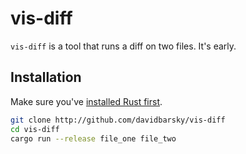 # vis-diff

`vis-diff` is a tool that runs a diff on two files. It's early.

## Installation

Make sure you've [installed Rust first](https://www.rustup.rs).

```bash
git clone http://github.com/davidbarsky/vis-diff
cd vis-diff
cargo run --release file_one file_two
```
